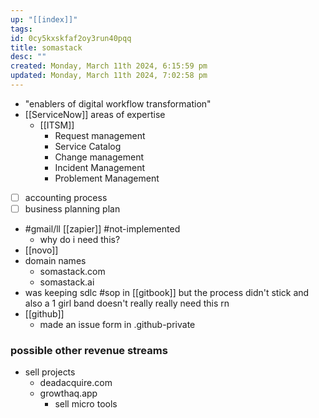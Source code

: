 ```yaml
---
up: "[[index]]"
tags: 
id: 0cy5kxskfaf2oy3run40pqq
title: somastack
desc: ""
created: Monday, March 11th 2024, 6:15:59 pm
updated: Monday, March 11th 2024, 7:02:58 pm
---
```

- "enablers of digital workflow transformation"
- [[ServiceNow]] areas of expertise
	- [[ITSM]]
		- Request management 
		- Service Catalog 
		- Change management 
		- Incident Management
		- Problement Management 
- [ ] accounting process 
- [ ] business planning plan 
- #gmail/ll [[zapier]] #not-implemented
	- why do i need this? 
- [[novo]]
- domain names
	- somastack.com
	- somastack.ai
- was keeping sdlc #sop in [[gitbook]] but the process didn't stick and also a 1 girl band doesn't really really need this rn 
- [[github]]
	- made an issue form in .github-private
### possible other revenue streams
- sell projects
	- deadacquire.com
	- growthaq.app
		- sell micro tools